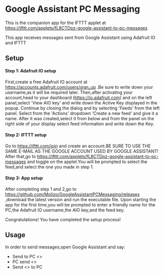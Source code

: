 # Google Assistant PC Messaging
This is the companion app for the IFTTT applet at https://ifttt.com/applets/fL8CTDpz-google-assistant-to-pc-messages

This app receives messages sent from Google Assistant using Adafruit IO and IFTTT

## Setup
#### Step 1: Adafruit IO setup

First,create a free Adafruit IO account at https://accounts.adafruit.com/users/sign_up .Be sure to write down your username,as it will be required later.
Then,after activating your account,head to your dashboard (https://io.adafruit.com) and on the left panel,select 'View AIO key' and write down the Active Key displayed in the popup.
Continue by closing the dialog and by selecting 'Feeds' from the left panel. Select from the 'Actions' dropdown 'Create a new feed' and give it a name. After it was created,select it from below and from the panel on the right side of your display select feed information and write down the Key.

#### Step 2: IFTTT setup

Go to https://ifttt.com/join and create an account.BE SURE TO USE THE SAME E-MAIL AS THE GOOGLE ACCOUNT USED BY GOOGLE ASSISTANT!
After that,go to https://ifttt.com/applets/fL8CTDpz-google-assistant-to-pc-messages and toggle on the applet.You will be prompted to select the feed,and select the one you made in step 1.

#### Step 3: App setup

After completing step 1 and 2,go to https://github.com/Molizo/GoogleAssistantPCMessaging/releases ,download the latest version and run the executable file.
Upon starting the app for the first time,you will be prompted to enter a friendly name for the PC,the Adafruit IO username,the AIO key,and the feed key.

Congratulations! You have completed the setup process!

## Usage

In order to send messages,open Google Assistant and say:
- Send to PC <<MESSAGE TO SEND>>
- PC send <<MESSAGE TO SEND>>
- Send <<MESSAGE TO SEND>> to PC
